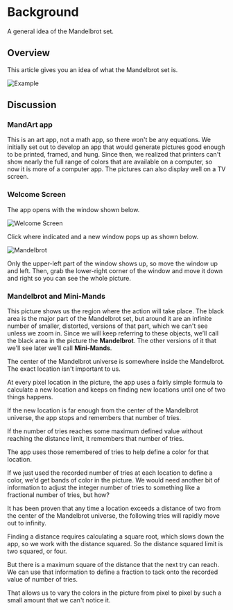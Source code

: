 # Background

A general idea of the Mandelbrot set.

## Overview

This article gives you an idea of what the Mandelbrot set is.

![Example](mandart_a02.png)

## Discussion

### MandArt app

This is an art app, not a math app, so there won't be any equations.
We initially set out to develop an app that would generate pictures good enough to be printed, framed, and hung.
Since then, we realized that printers can't show nearly the full range of colors that are available on a computer, so now it is more of a computer app.
The pictures can also display well on a TV screen.

### Welcome Screen

The app opens with the window shown below.

![Welcome Screen](WindowWelcome.png)

Click where indicated and a new window pops up as shown below.

![Mandelbrot](MandArtDefaultExample.png)

Only the upper-left part of the window shows up, so move the window up and left.
Then, grab the lower-right corner of the window and move it down and right so you can see the whole picture.

### Mandelbrot and Mini-Mands

This picture shows us the region where the action will take place. 
The black area is the major part of the Mandelbrot set, 
but around it are an infinite number of smaller, distorted, versions of that part,
which we can't see unless we zoom in. 
Since we will keep referring to these objects, 
we’ll call the black area in the picture the **Mandelbrot**. 
The other versions of it that we'll see later we’ll call **Mini-Mands**.

The center of the Mandelbrot universe is somewhere inside the Mandelbrot. The exact location isn't important to us.

At every pixel location in the picture, the app uses a fairly simple formula to calculate a new location and keeps on finding new locations until one of two things happens.

If the new location is far enough from the center of the Mandelbrot universe, the app stops and remembers that number of tries.

If the number of tries reaches some maximum defined value without reaching the distance limit, it remembers that number of tries.

The app uses those remembered of tries to help define a color for that location.

If we just used the recorded number of tries at each location to define a color, we'd get bands of color in the picture.
We would need another bit of information to adjust the integer number of tries to something like a fractional number of tries, but how?

It has been proven that any time a location exceeds a distance of two from the center of the Mandelbrot universe, the following tries will rapidly move out to infinity.

Finding a distance requires calculating a square root, which slows down the app, so we work with the distance squared.
So the distance squared limit is two squared, or four.

But there is a maximum square of the distance that the next try can reach.
We can use that information to define a fraction to tack onto the recorded value of number of tries.

That allows us to vary the colors in the picture from pixel to pixel by such a small amount that we can't notice it.


